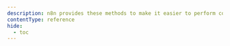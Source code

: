 ```yaml
---
description: n8n provides these methods to make it easier to perform common tasks in the LangChain Code node.
contentType: reference
hide:
  - toc
---
```

